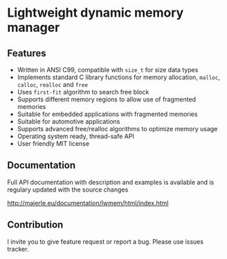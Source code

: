 # Lightweight dynamic memory manager

## Features

- Written in ANSI C99, compatible with `size_t` for size data types
- Implements standard C library functions for memory allocation, `malloc`, `calloc`, `realloc` and `free`
- Uses `first-fit` algorithm to search free block
- Supports different memory regions to allow use of fragmented memories
- Suitable for embedded applications with fragmented memories
- Suitable for automotive applications
- Supports advanced free/realloc algorithms to optimize memory usage
- Operating system ready, thread-safe API
- User friendly MIT license

## Documentation

Full API documentation with description and examples is available and is regulary updated with the source changes

http://majerle.eu/documentation/lwmem/html/index.html

## Contribution

I invite you to give feature request or report a bug. Please use issues tracker.
